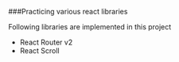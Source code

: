 ###Practicing various react libraries

Following libraries are implemented in this project

- React Router v2
- React Scroll
